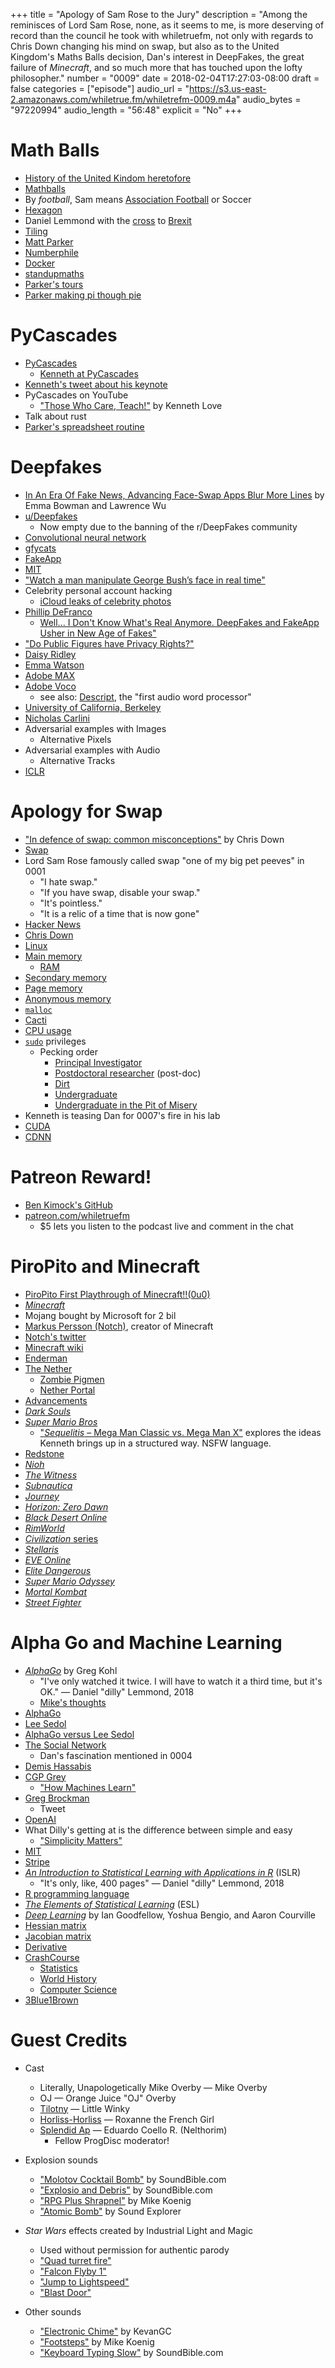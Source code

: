 +++
title = "Apology of Sam Rose to the Jury"
description = "Among the reminisces of Lord Sam Rose, none, as it seems to me, is more deserving of record than the council he took with whiletruefm, not only with regards to Chris Down changing his mind on swap, but also as to the United Kingdom's Maths Balls decision, Dan's interest in DeepFakes, the great failure of *Minecraft*, and so much more that has touched upon the lofty philosopher."
number = "0009"
date = 2018-02-04T17:27:03-08:00
draft = false
categories = ["episode"]
audio_url = "https://s3.us-east-2.amazonaws.com/whiletrue.fm/whiletrefm-0009.m4a"
audio_bytes = "97220994"
audio_length = "56:48"
explicit = "No"
+++

# Math Balls
* [History of the United Kindom heretofore](https://en.wikipedia.org/wiki/History_of_the_United_Kingdom)
* [Mathballs](https://petition.parliament.uk/petitions/202305)
* By *football*, Sam means [Association Football](https://en.wikipedia.org/wiki/Association_football) or Soccer
* [Hexagon](https://en.wikipedia.org/wiki/Hexagon)
* Daniel Lemmond with the [cross](https://en.wikipedia.org/wiki/Cross_(football)) to [Brexit](https://en.wikipedia.org/wiki/Brexit)
* [Tiling](https://en.wikipedia.org/wiki/Tessellation)
* [Matt Parker](http://standupmaths.com)
* [Numberphile](https://www.youtube.com/channel/UCoxcjq-8xIDTYp3uz647V5A)
* [Docker](https://www.docker.com)
* [standupmaths](https://www.youtube.com/channel/UCSju5G2aFaWMqn-_0YBtq5A)
* [Parker's tours](http://standupmaths.com/shows/)
* [Parker making pi though pie](https://www.youtube.com/watch?v=ZNiRzZ66YN0)

# PyCascades
* [PyCascades](https://www.pycascades.com)
  * [Kenneth at PyCascades](https://www.pycascades.com/talks/those-who-care-teach/)
* [Kenneth's tweet about his keynote](https://twitter.com/kennethlove/status/955835708115058688)
* PyCascades on YouTube
  * ["Those Who Care, Teach!"](https://www.youtube.com/watch?v=jNqIYsLcvrM&index=9&list=PLcNrB7gPa-NcF_-QQpI5uHnvJGnQkHRUQ) by Kenneth Love
* Talk about rust
* [Parker's spreadsheet routine](https://www.youtube.com/watch?v=UBX2QQHlQ_I)

# Deepfakes
* [In An Era Of Fake News, Advancing Face-Swap Apps Blur More Lines](https://www.npr.org/2018/02/03/582767531/in-an-era-of-fake-news-advancing-face-swap-apps-blur-more-lines) by Emma Bowman and Lawrence Wu
* [u/Deepfakes](https://www.reddit.com/user/deepfakes/comments/)
  * Now empty due to the banning of the r/DeepFakes community
* [Convolutional neural network](https://en.wikipedia.org/wiki/Convolutional_neural_network)
* [gfycats](https://gfycat.com)
* [FakeApp](http://www.fakeapp.org)
* [MIT](https://en.wikipedia.org/wiki/Massachusetts_Institute_of_Technology)
* ["Watch a man manipulate George Bush’s face in real time"](https://www.theverge.com/2016/3/21/11275462/facial-transfer-donald-trump-george-bush-video)
* Celebrity personal account hacking
  * [iCloud leaks of celebrity photos](https://en.wikipedia.org/wiki/ICloud_leaks_of_celebrity_photos)
* [Phillip DeFranco](https://en.wikipedia.org/wiki/Philip_DeFranco)
  * [Well... I Don't Know What's Real Anymore. DeepFakes and FakeApp Usher in New Age of Fakes"](https://www.youtube.com/watch?v=Uivy6vnP2B0)
* ["Do Public Figures have Privacy Rights?"](https://soapboxie.com/social-issues/Do-Public-Figures-have-Privacy-Rights)
* [Daisy Ridley](https://en.wikipedia.org/wiki/Daisy_Ridley)
* [Emma Watson](https://en.wikipedia.org/wiki/Emma_Watson)
* [Adobe MAX](https://max.adobe.com)
* [Adobe Voco](https://en.wikipedia.org/wiki/Adobe_Voco)
  * see also: [Descript](https://www.descript.com), the "first audio word processor"
* [University of California, Berkeley](https://en.wikipedia.org/wiki/University_of_California,_Berkeley)
* [Nicholas Carlini](https://nicholas.carlini.com)
* Adversarial examples with Images
  * Alternative Pixels
* Adversarial examples with Audio
  * Alternative Tracks
* [ICLR](https://iclr.cc)

# Apology for Swap
* ["In defence of swap: common misconceptions"](https://chrisdown.name/2018/01/02/in-defence-of-swap.html) by Chris Down
* [Swap](https://serverfault.com/questions/48486/what-is-swap-memory)
* Lord Sam Rose famously called swap "one of my big pet peeves" in 0001
  * "I hate swap."
  * "If you have swap, disable your swap."
  * "It's pointless."
  * "It is a relic of a time that is now gone"
* [Hacker News](https://news.ycombinator.com/)
* [Chris Down](https://chrisdown.name/)
* [Linux](https://www.kernel.org/)
* [Main memory](https://en.wikipedia.org/wiki/Computer_data_storage#Primary_storage)
  * [RAM](https://en.wikipedia.org/wiki/Random-access_memory)
* [Secondary memory](https://en.wikipedia.org/wiki/Auxiliary_memory)
* [Page memory](https://en.wikipedia.org/wiki/Paging)
* [Anonymous memory](https://en.wikipedia.org/wiki/Virtual_memory)
* [`malloc`](https://en.wikipedia.org/wiki/C_dynamic_memory_allocation)
* [Cacti](https://www.cacti.net)
* [CPU usage](https://en.wikipedia.org/wiki/CPU_time)
* [`sudo`](https://en.wikipedia.org/wiki/Sudo) privileges
  * Pecking order
    * [Principal Investigator](https://en.wikipedia.org/wiki/Principal_investigator)
    * [Postdoctoral researcher](https://en.wikipedia.org/wiki/Principal_investigator) (post-doc)
    * [Dirt](https://en.wikipedia.org/wiki/Dirt)
    * [Undergraduate](https://en.wikipedia.org/wiki/Undergraduate_research)
    * [Undergraduate in the Pit of Misery](https://www.youtube.com/watch?v=boD27Qq9kJw)
* Kenneth is teasing Dan for 0007's fire in his lab
* [CUDA](https://en.wikipedia.org/wiki/CUDA)
* [CDNN](https://www.ceva-dsp.com/product/ceva-deep-neural-network-cdnn/)

# Patreon Reward!
* [Ben Kimock's GitHub](https://github.com/saethlin)
* [patreon.com/whiletruefm](https://www.patreon.com/whiletruefm)
  * $5 lets you listen to the podcast live and comment in the chat

# PiroPito and Minecraft
* [PiroPito First Playthrough of Minecraft!!(0u0)](https://www.youtube.com/playlist?list=PLbqkLu2V1bJJUQ2aLZjFdz8decGs1kHg-)
* [*Minecraft*](https://minecraft.net/)
* Mojang bought by Microsoft for 2 bil
* [Markus Persson (Notch)](https://en.wikipedia.org/wiki/Markus_Persson), creator of Minecraft
* [Notch's twitter](https://twitter.com/notch)
* [Minecraft wiki](https://minecraft.gamepedia.com/Minecraft_Wiki)
* [Enderman](https://minecraft.gamepedia.com/Enderman)
* [The Nether](https://minecraft.gamepedia.com/The_Nether)
  * [Zombie Pigmen](https://minecraft.gamepedia.com/Zombie_Pigman)
  * [Nether Portal](https://minecraft.gamepedia.com/Nether_portal)
* [Advancements](https://minecraft.gamepedia.com/Advancements)
* [*Dark Souls*](https://en.wikipedia.org/wiki/Dark_Souls)
* [*Super Mario Bros*](https://en.wikipedia.org/wiki/Super_Mario_Bros.)
  * ["*Sequelitis* &ndash; Mega Man Classic vs. Mega Man X"](https://www.youtube.com/watch?v=8FpigqfcvlM) explores the ideas Kenneth brings up in a structured way. NSFW language.
* [Redstone](https://minecraft.gamepedia.com/Redstone)
* [*Nioh*](https://en.wikipedia.org/wiki/Nioh)
* [*The Witness*](http://the-witness.net)
* [*Subnautica*](https://unknownworlds.com/subnautica/)
* [*Journey*](http://thatgamecompany.com/#games/journey/)
* [*Horizon: Zero Dawn*](https://www.guerrilla-games.com/play/horizon)
* [*Black Desert Online*](https://www.blackdesertonline.com)
* [*RimWorld*](https://rimworldgame.com)
* [*Civilization* series](https://civilization.com)
* [*Stellaris*](http://www.stellarisgame.com/)
* [*EVE Online*](http://www.eveonline.com/)
* [*Elite Dangerous*](https://www.elitedangerous.com)
* [*Super Mario Odyssey*](https://en.wikipedia.org/wiki/Super_Mario_Odyssey)
* [*Mortal Kombat*](http://www.mortalkombat.com)
* [*Street Fighter*](https://streetfighter.com)

# Alpha Go and Machine Learning
* [*AlphaGo*](https://www.alphagomovie.com) by Greg Kohl
  * "I've only watched it twice. I will have to watch it a third time, but it's OK." &mdash; Daniel "dilly" Lemmond, 2018
  * [Mike's thoughts](https://letterboxd.com/lethargilistic/film/alphago/)
* [AlphaGo](https://en.wikipedia.org/wiki/AlphaGo)
* [Lee Sedol](https://en.wikipedia.org/wiki/Lee_Sedol)
* [AlphaGo versus Lee Sedol](https://en.wikipedia.org/wiki/AlphaGo_versus_Lee_Sedol)
* [The Social Network](https://en.wikipedia.org/wiki/The_Social_Network)
  * Dan's fascination mentioned in 0004
* [Demis Hassabis](http://demishassabis.com)
* [CGP Grey](https://www.youtube.com/user/CGPGrey)
  * ["How Machines Learn"](https://www.youtube.com/watch?v=R9OHn5ZF4Uo)
* [Greg Brockman](https://gregbrockman.com)
  * Tweet
* [OpenAI](https://openai.com)
* What Dilly's getting at is the difference between simple and easy
  * ["Simplicity Matters"](https://www.youtube.com/watch?v=rI8tNMsozo0)
* [MIT](https://en.wikipedia.org/wiki/Massachusetts_Institute_of_Technology)
* [Stripe](https://stripe.com)
* [*An Introduction to Statistical Learning with Applications in R*](http://www-bcf.usc.edu/~gareth/ISL/) (ISLR)
  * "It's only, like, 400 pages" &mdash; Daniel "dilly" Lemmond, 2018
* [R programming language](https://www.r-project.org)
* [*The Elements of Statistical Learning*](https://web.stanford.edu/~hastie/ElemStatLearn/) (ESL)
* [*Deep Learning*](http://www.deeplearningbook.org) by Ian Goodfellow, Yoshua Bengio, and Aaron Courville
* [Hessian matrix](https://en.wikipedia.org/wiki/Hessian_matrix)
* [Jacobian matrix](https://en.wikipedia.org/wiki/Jacobian_matrix_and_determinant)
* [Derivative](https://en.wikipedia.org/wiki/Derivative)
* [CrashCourse](https://en.wikipedia.org/wiki/Derivative)
  * [Statistics](https://www.youtube.com/playlist?list=PL8dPuuaLjXtNM_Y-bUAhblSAdWRnmBUcr)
  * [World History](https://www.youtube.com/playlist?list=PLBDA2E52FB1EF80C9)
  * [Computer Science](https://www.youtube.com/playlist?list=PL8dPuuaLjXtNlUrzyH5r6jN9ulIgZBpdo)
* [3Blue1Brown](https://www.youtube.com/channel/UCYO_jab_esuFRV4b17AJtAw)

# Guest Credits
* Cast
  * Literally, Unapologetically Mike Overby &mdash; Mike Overby
  * OJ &mdash; Orange Juice "OJ" Overby
  * [Tilotny](http://starwars.wikia.com/wiki/Tilotny) &mdash; Little Winky
  * [Horliss-Horliss](http://starwars.wikia.com/wiki/Horliss-Horliss) &mdash; Roxanne the French Girl
  * [Splendid Ap](http://starwars.wikia.com/wiki/Splendid_Ap) &mdash; Eduardo Coello R. (Nelthorim)
    * Fellow ProgDisc moderator!

* Explosion sounds
  * ["Molotov Cocktail Bomb"](http://soundbible.com/283-Molotov-Cocktail-Bomb.html) by SoundBible.com
  * ["Explosio and Debris"](http://soundbible.com/168-Explosion-And-Debris.html) by SoundBible.com
  * ["RPG Plus Shrapnel"](http://soundbible.com/2075-RPG-Plus-Shrapnel.html) by Mike Koenig
  * ["Atomic Bomb"](http://soundbible.com/1983-Atomic-Bomb.html) by Sound Explorer

* *Star Wars* effects created by Industrial Light and Magic
  * Used without permission for authentic parody
  * ["Quad turret fire"](http://www.soundboard.com/sb/sound/963812)
  * ["Falcon Flyby 1"](http://www.soundboard.com/sb/sound/963801)
  * ["Jump to Lightspeed"](http://www.soundboard.com/sb/sound/963809)
  * ["Blast Door"](http://www.soundboard.com/sb/sound/963757)

* Other sounds
  * ["Electronic Chime"](http://soundbible.com/1598-Electronic-Chime.html) by KevanGC
  * ["Footsteps"](http://soundbible.com/911-Footsteps.html) by Mike Koenig
  * ["Keyboard Typing Slow"](http://soundbible.com/496-Keyboard-Typing-Slow.html) by SoundBible.com
